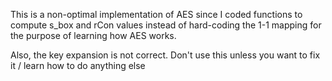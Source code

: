 This is a non-optimal implementation of AES since I coded functions to compute s_box and rCon values instead of hard-coding the 1-1 mapping for the purpose of learning how AES works.

Also, the key expansion is not correct. Don't use this unless you want to fix it / learn how to do anything else

